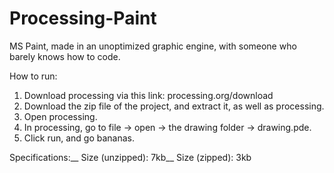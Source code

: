 # Processing-Paint
MS Paint, made in an unoptimized graphic engine, with someone who barely knows how to code.


How to run:

1. Download processing via this link: processing.org/download
2. Download the zip file of the project, and extract it, as well as processing.
3. Open processing.
4. In processing, go to file -> open -> the drawing folder -> drawing.pde.
5. Click run, and go bananas.

Specifications:__
Size (unzipped): 7kb__
Size (zipped): 3kb
